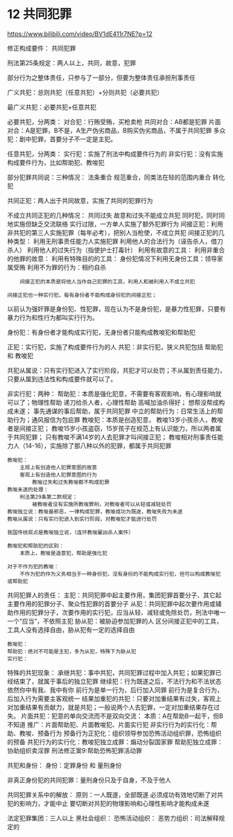 # 12 共同犯罪

https://www.bilibili.com/video/BV1dE411r7NE?p=12

修正构成要件：
共同犯罪

刑法第25条规定：两人以上，共同，故意，犯罪

部分行为之整体责任，只参与了一部分，但要为整体责任承担刑事责任

广义共犯：总则共犯（任意共犯）+分则共犯（必要共犯）

最广义共犯：必要共犯+任意共犯

必要共犯，分两类：
	对合犯：行贿受贿，买枪卖枪
		共同对合：AB都是犯罪
		片面对合：A是犯罪，B不是，A生产伪劣商品，B购买伪劣商品，不属于共同犯罪
	多众犯：剧中犯罪，首要分子不一定是主犯。

任意共犯，分两类：
	实行犯：实施了刑法中构成要件行为的
	非实行犯：没有实施构成要件行为，比如帮助犯、教唆犯
	
部分犯罪共同说：三种情况：
	法条重合
	规范重合，同类法在轻的范围内重合
	转化犯
	
共同正犯：两人出于共同故意，实施了共同的犯罪行为

不成立共同正犯的几种情况：
	共同过失
	故意和过失不能成立共犯
	同时犯，同时同地实施但缺乏交流联络
	实行过限，一方单人实施了额外犯罪行为
	间接正犯：利用非共犯的第三人实施犯罪（每年必考），把别人当枪使，不成立共犯
		间接正犯的几种类型：
			利用无刑事责任能力人实施犯罪
			利用他人的合法行为（诬告杀人，借刀杀人）
			利用他人的过失行为（指使护士打毒针）
			利用有故意的工具：
				利用非重合的他罪的故意：
				利用有特殊目的的工具：
				身份犯情况下利用无身份工具：领导家属受贿
				利用不为罪的行为：相约自杀
		
		间接正犯的本质是将他人当作自己犯罪的工具，利用人和被利用人不成立共犯
	
	间接正犯也一种实行犯，每有身份者不能构成身份犯的间接正犯；
	
	
以前认为强奸罪是身份犯、性犯罪，现在认为不是身份犯，是暴力性犯罪，只要有暴力行为和性行为都叫实行行为。

身份犯：有身份者才能构成实行犯，无身份者只能构成教唆犯和帮助犯

正犯：实行犯，实施了构成要件行为的人
共犯：非实行犯，狭义共犯包括 帮助犯 和 教唆犯

共犯从属说：只有实行犯进入了实行阶段，共犯才可以处罚；不从属到责任能力，只要从属到违法性和构成要件就可以了。

非实行犯：两种：
	帮助犯：本质是强化犯意，不需要有客观影响，有心理影响就可以了；物理性帮助 递刀给杀人者，心理性帮助 高喊加油杀得好；
		想帮没帮成构成未遂；
		事先通谋的事后帮助，属于共同犯罪
		中立的帮助行为：日常生活上的帮助行为；通风报信为包庇罪
	教唆犯：本质是创造犯意， 
		教唆13岁小孩杀人，教唆者是间接正犯；
		教唆15岁小孩盗窃，15岁孩子在规范上有认识能力，所以两者属于共同犯罪；
		只有教唆不满14岁的人去犯罪才叫间接正犯；
		教唆相对刑事责任能力人（14-16），实施除了那八种以外的犯罪，都属于共同犯罪
		
	教唆犯：
		主观上有创造他人犯罪意图的故意
		客观上有创造他人犯罪意图的行为
			教唆过失和过失教唆都不构成犯罪
	教唆未遂的处理：
		刑法第29条第二款规定：
			被教唆者没有实施所教唆罪刑，对教唆者可以从轻或减轻处罚
	教唆独立说：教唆最邪恶，一律构成犯罪，教唆成功为既遂，教唆失败为未遂
	教唆从属说：只有实行犯进入到实行阶段，对教唆犯才能进行处罚
	
	我国传统观点是教唆独立说，（连环教唆雇凶杀人案件）
	
	教唆犯和帮助犯的区别：
		本质上，教唆是造意犯，帮助是强化犯
	
	对于不作为犯的教唆：
		不作为犯的作为义务相当于一种身份犯，没有身份的不能构成实行犯，但可以构成教唆犯或帮助犯
		

共同犯罪人的责任：
	主犯：共同犯罪中起主要作用，集团犯罪首要分子、其它起主要作用的犯罪分子、聚众性犯罪的首要分子
	从犯：共同犯罪中起次要作用或辅助作用的犯罪分子，次要作用的实行犯，应当从轻、减轻或免除处罚，刑法中唯一一个“应当”，不依照主犯
	胁从犯：被胁迫参加犯罪的人
		区分间接正犯中的工具，工具人没有选择自由，胁从犯有一定的选择自由
		
	
	教唆犯：
	帮助犯：绝对不可能是主犯，多为从犯，特殊下为胁从犯
	实行犯：
	
特殊的共犯现象：
	承继共犯：事中共犯，共同犯罪过程中加入共犯；如果犯罪已经结束了，就属于事后的独立犯罪
		继续犯：行为既遂之后，不法行为和不法状态依然你中有我、我中有你
		前行为是单一行为，后行加入同罪
		前行为是复合行为，后加入行为需要主客观统一
	结果加重犯的共犯：只要对加重结果有过失，客观上对加重结果有贡献力，就是共犯；一般说两个人去犯罪，一定对加重结果存在过失。
	片面共犯：犯意的单向交流而不是双向交流：
		本质：A在帮助B一起干，但B不知道
		推广：片面帮助犯、片面教唆犯、片面实行犯
	非实行行为的实行化：帮助、教唆、预备行为
		预备行为正犯化：组织领导参加恐怖活动组织罪，恐怖组织的预备
		共犯行为的实行化：教唆犯独立成罪：煽动分裂国家罪
			帮助犯独立成罪：协助组织卖淫罪
			刑法修正案9:帮助恐怖犯罪活动罪
			
			
共犯和身份：
	身份：定罪身份 和 量刑身份

非真正身份犯的共同犯罪：量刑身份只及于自身，不及于他人

共同犯罪关系中的解放：
	原则：一人既遂，全部既遂
	必须成功有效地切断了对共犯的影响力，才能中止
		要切断对共犯的物理影响和心理性影响才能构成未遂
		
法定犯罪集团：三人以上
	黑社会组织：
	恐怖活动组织：
	恶势力组织：司法解释规定的

